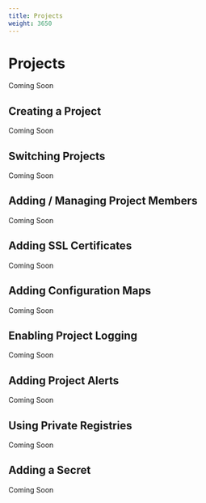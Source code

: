 ```yaml
---
title: Projects
weight: 3650
---
```

# Projects

Coming Soon

## Creating a Project

Coming Soon

## Switching Projects

Coming Soon

## Adding / Managing Project Members

Coming Soon

## Adding SSL Certificates

Coming Soon

## Adding Configuration Maps

Coming Soon

## Enabling Project Logging

Coming Soon

## Adding Project Alerts

Coming Soon

## Using Private Registries

Coming Soon

## Adding a Secret

Coming Soon

<!-- ## Launching a Catalog App -->
